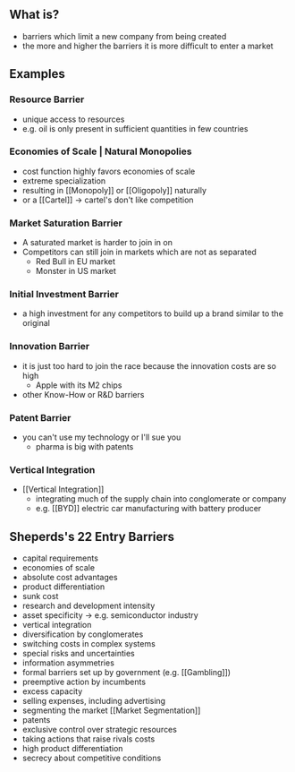 ## What is?
- barriers which limit a new company from being created
- the more and higher the barriers it is more difficult to enter a market 
## Examples
### Resource Barrier
- unique access to resources
- e.g. oil is only present in sufficient quantities in few countries
### Economies of Scale | Natural Monopolies
- cost function highly favors economies of scale
- extreme specialization
- resulting in [[Monopoly]] or [[Oligopoly]] naturally
- or a [[Cartel]] -> cartel's don't like competition
### Market Saturation Barrier
- A saturated market is harder to join in on
- Competitors can still join in markets which are not as separated
	- Red Bull in EU market
	- Monster in US market
### Initial Investment Barrier
- a high investment for any competitors to build up a brand similar to the original
### Innovation Barrier
- it is just too hard to join the race because the innovation costs are so high
	- Apple with its M2 chips
- other Know-How or R&D barriers
### Patent Barrier
- you can't use my technology or I'll sue you
	- pharma is big with patents
### Vertical Integration
- [[Vertical Integration]]
	- integrating much of the supply chain into conglomerate or company
	- e.g. [[BYD]] electric car manufacturing with battery producer
## Sheperds's 22 Entry Barriers
- capital requirements
- economies of scale
- absolute cost advantages
- product differentiation
- sunk cost
- research and development intensity
- asset specificity -> e.g. semiconductor industry
- vertical integration
- diversification by conglomerates
- switching costs in complex systems
- special risks and uncertainties 
- information asymmetries
- formal barriers set up by government (e.g. [[Gambling]])
- preemptive action by incumbents
- excess capacity
- selling expenses, including advertising
- segmenting the market [[Market Segmentation]]
- patents 
- exclusive control over strategic resources
- taking actions that raise rivals costs
- high product differentiation
- secrecy about competitive conditions